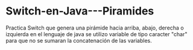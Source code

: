 # Switch-en-Java---Piramides
Practica Switch que genera una pirámide hacia arriba, abajo, derecha o izquierda en el lenguaje de java
se utilizo variable de tipo caracter "char" para que no se sumaran la concatenación de las variables.
